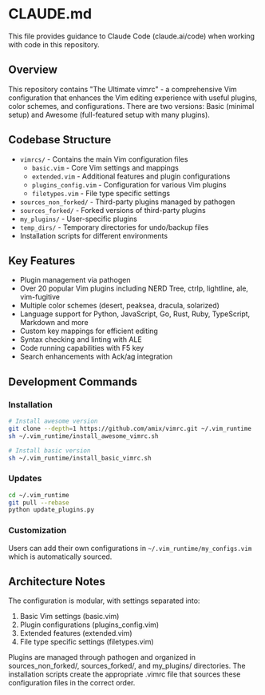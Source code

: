 # CLAUDE.md

This file provides guidance to Claude Code (claude.ai/code) when working with code in this repository.

## Overview

This repository contains "The Ultimate vimrc" - a comprehensive Vim configuration that enhances the Vim editing experience with useful plugins, color schemes, and configurations. There are two versions: Basic (minimal setup) and Awesome (full-featured setup with many plugins).

## Codebase Structure

- `vimrcs/` - Contains the main Vim configuration files
  - `basic.vim` - Core Vim settings and mappings
  - `extended.vim` - Additional features and plugin configurations
  - `plugins_config.vim` - Configuration for various Vim plugins
  - `filetypes.vim` - File type specific settings
- `sources_non_forked/` - Third-party plugins managed by pathogen
- `sources_forked/` - Forked versions of third-party plugins
- `my_plugins/` - User-specific plugins
- `temp_dirs/` - Temporary directories for undo/backup files
- Installation scripts for different environments

## Key Features

- Plugin management via pathogen
- Over 20 popular Vim plugins including NERD Tree, ctrlp, lightline, ale, vim-fugitive
- Multiple color schemes (desert, peaksea, dracula, solarized)
- Language support for Python, JavaScript, Go, Rust, Ruby, TypeScript, Markdown and more
- Custom key mappings for efficient editing
- Syntax checking and linting with ALE
- Code running capabilities with F5 key
- Search enhancements with Ack/ag integration

## Development Commands

### Installation
```bash
# Install awesome version
git clone --depth=1 https://github.com/amix/vimrc.git ~/.vim_runtime
sh ~/.vim_runtime/install_awesome_vimrc.sh

# Install basic version
sh ~/.vim_runtime/install_basic_vimrc.sh
```

### Updates
```bash
cd ~/.vim_runtime
git pull --rebase
python update_plugins.py
```

### Customization
Users can add their own configurations in `~/.vim_runtime/my_configs.vim` which is automatically sourced.

## Architecture Notes

The configuration is modular, with settings separated into:
1. Basic Vim settings (basic.vim)
2. Plugin configurations (plugins_config.vim)
3. Extended features (extended.vim)
4. File type specific settings (filetypes.vim)

Plugins are managed through pathogen and organized in sources_non_forked/, sources_forked/, and my_plugins/ directories. The installation scripts create the appropriate .vimrc file that sources these configuration files in the correct order.